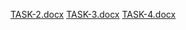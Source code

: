 
[TASK-2.docx](https://github.com/deepikabalasubramaniam/python_codsoft/files/15467965/TASK-2.docx)
[TASK-3.docx](https://github.com/deepikabalasubramaniam/python_codsoft/files/15467966/TASK-3.docx)
[TASK-4.docx](https://github.com/deepikabalasubramaniam/python_codsoft/files/15467968/TASK-4.docx)
